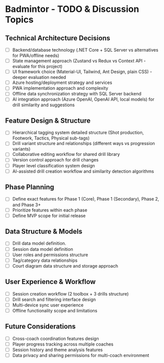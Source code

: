 # Badmintor - TODO & Discussion Topics

## Technical Architecture Decisions

- [ ] Backend/database technology (.NET Core + SQL Server vs alternatives for PWA/offline needs)
- [ ] State management approach (Zustand vs Redux vs Context API - evaluate for this project)
- [ ] UI framework choice (Material-UI, Tailwind, Ant Design, plain CSS) - deeper evaluation needed
- [ ] Azure hosting/deployment strategy and services
- [ ] PWA implementation approach and complexity
- [ ] Offline data synchronization strategy with SQL Server backend
- [ ] AI integration approach (Azure OpenAI, OpenAI API, local models) for drill similarity and suggestions

## Feature Design & Structure

- [ ] Hierarchical tagging system detailed structure (Shot production, Footwork, Tactics, Physical sub-tags)
- [ ] Drill variant structure and relationships (different ways vs progression variants)
- [ ] Collaborative editing workflow for shared drill library
- [ ] Version control approach for drill changes
- [ ] Player level classification system design
- [ ] AI-assisted drill creation workflow and similarity detection algorithms

## Phase Planning

- [ ] Define exact features for Phase 1 (Core), Phase 1 (Secondary), Phase 2, and Phase 3+
- [ ] Prioritize features within each phase
- [ ] Define MVP scope for initial release

## Data Structure & Models

- [ ] Drill data model definition.
- [ ] Session data model definition
- [ ] User roles and permissions structure
- [ ] Tag/category data relationships
- [ ] Court diagram data structure and storage approach

## User Experience & Workflow

- [ ] Session creation workflow (2 toolbox + 3 drills structure)
- [ ] Drill search and filtering interface design
- [ ] Multi-device sync user experience
- [ ] Offline functionality scope and limitations

## Future Considerations

- [ ] Cross-coach coordination features design
- [ ] Player progress tracking across multiple coaches
- [ ] Session history and theme analysis features
- [ ] Data privacy and sharing permissions for multi-coach environment

